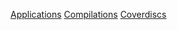 [Applications](Applications/index.html)
[Compilations](Compilations/index.html)
[Coverdiscs](Coverdiscs/index.html)
